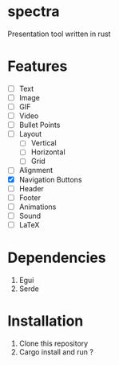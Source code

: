 # spectra
Presentation tool written in rust

# Features

- [ ] Text
- [ ] Image
- [ ] GIF
- [ ] Video
- [ ] Bullet Points
- [ ] Layout
  - [ ] Vertical
  - [ ] Horizontal
  - [ ] Grid
- [ ] Alignment
- [x] Navigation Buttons
- [ ] Header
- [ ] Footer
- [ ] Animations
- [ ] Sound
- [ ] LaTeX

# Dependencies

1. Egui
2. Serde

# Installation

1. Clone this repository
2. Cargo install and run ?